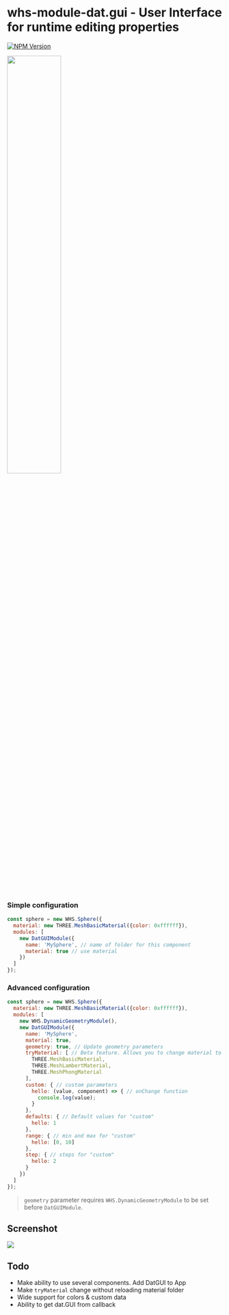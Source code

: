 # whs-module-dat.gui - User Interface for runtime editing properties

[![NPM Version](https://img.shields.io/npm/v/whs-module-dat.gui.svg?style=flat-square)](https://www.npmjs.com/package/whs-module-dat.gui)

<img src="http://i.imgur.com/Qq8ptt8.png" width="50%">

### Simple configuration

```javascript
const sphere = new WHS.Sphere({
  material: new THREE.MeshBasicMaterial({color: 0xffffff}),
  modules: [
    new DatGUIModule({
      name: 'MySphere', // name of folder for this component
      material: true // use material
    })
  ]
});
```


### Advanced configuration

```javascript
const sphere = new WHS.Sphere({
  material: new THREE.MeshBasicMaterial({color: 0xffffff}),
  modules: [
    new WHS.DynamicGeometryModule(),
    new DatGUIModule({
      name: 'MySphere',
      material: true,
      geometry: true, // Update geometry parameters
      tryMaterial: [ // Beta feature. Allows you to change material to the one of the following
        THREE.MeshBasicMaterial,
        THREE.MeshLambertMaterial,
        THREE.MeshPhongMaterial
      ],
      custom: { // custom parameters
        hello: (value, component) => { // onChange function 
          console.log(value);
        }
      },
      defaults: { // Default values for "custom"
        hello: 1
      },
      range: { // min and max for "custom"
        hello: [0, 10]
      },
      step: { // steps for "custom"
        hello: 2
      }
    })
  ]
});
```

> `geometry` parameter requires `WHS.DynamicGeometryModule` to be set before `DatGUIModule`.


## Screenshot

![](http://i.imgur.com/ptoZCgz.png)

## Todo

 - Make ability to use several components. Add DatGUI to App
 - Make `tryMaterial` change without reloading material folder
 - Wide support for colors & custom data
 - Ability to get dat.GUI from callback
